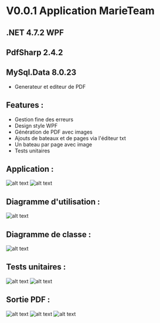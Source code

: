 # V0.0.1 Application MarieTeam 
## .NET 4.7.2 WPF
## PdfSharp 2.4.2
## MySql.Data 8.0.23

* Generateur et editeur de PDF 

## Features :
* Gestion fine des erreurs
* Design style WPF
* Génération de PDF avec images
* Ajouts de bateaux et de pages via l'éditeur txt
* Un bateau par page avec image
* Tests unitaires

## Application : 
![alt text](https://github.com/vvuylsteker/application_marieteam/blob/master/image/2.PNG)
![alt text](https://github.com/vvuylsteker/application_marieteam/blob/master/image/1.PNG)

## Diagramme d'utilisation : 
![alt text](https://github.com/vvuylsteker/application_marieteam/blob/master/image/diagramutility.PNG)

## Diagramme de classe : 
![alt text](https://github.com/vvuylsteker/application_marieteam/blob/master/image/diagramclass.PNG)

## Tests unitaires : 
![alt text](https://github.com/vvuylsteker/application_marieteam/blob/master/image/successtests.PNG)
![alt text](https://github.com/vvuylsteker/application_marieteam/blob/master/image/successtests2.PNG)

## Sortie PDF :
![alt text](https://github.com/vvuylsteker/application_marieteam/blob/master/image/3.PNG)
![alt text](https://github.com/vvuylsteker/application_marieteam/blob/master/image/4.PNG)
![alt text](https://github.com/vvuylsteker/application_marieteam/blob/master/image/5.PNG)






